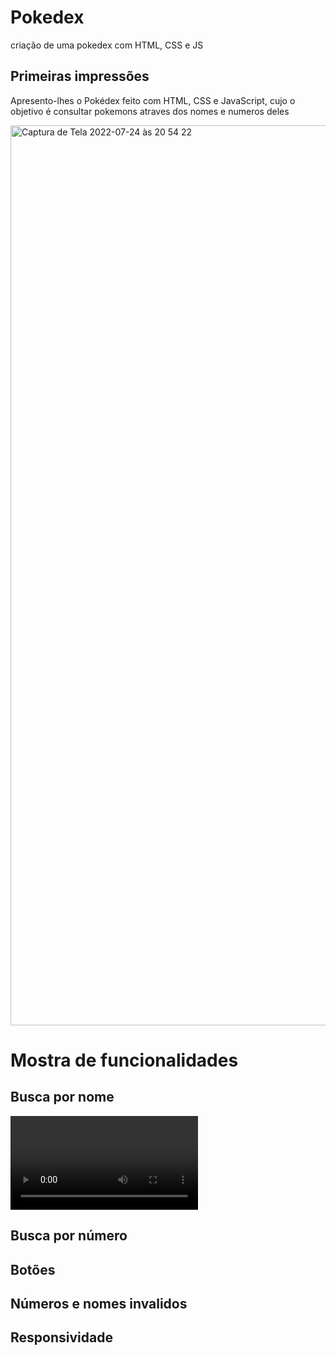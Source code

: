 # Pokedex
 criação de uma pokedex com HTML, CSS e JS
 
<h2>Primeiras impressões</h2>
Apresento-lhes o Pokédex feito com HTML, CSS e JavaScript, cujo o objetivo é consultar pokemons atraves dos nomes e numeros deles
<p></p>
<img width="1440" alt="Captura de Tela 2022-07-24 às 20 54 22" src="https://user-images.githubusercontent.com/87085378/180671102-1d043926-2533-456b-a800-b14f0877ac94.png">


<h1>Mostra de funcionalidades</h1>
<h2>Busca por nome</h2>
<video><source src="./video/gravacaofuncname.mp4" type="video/mp4">
</video>

<h2>Busca por número</h2>
<p></p>

<h2>Botões</h2>
<p></p>

<h2>Números e nomes invalidos</h2>
<p></p>

<h2>Responsividade</h2>
<p></p>